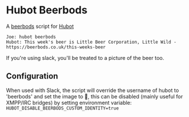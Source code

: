 # Hubot Beerbods

A [beerbods](https://beerbods.co.uk) script for [Hubot](https://hubot.github.com)

```
Joe: hubot beerbods
Hubot: This week's beer is Little Beer Corporation, Little Wild - https://beerbods.co.uk/this-weeks-beer
```

If you're using slack, you'll be treated to a picture of the beer too.

## Configuration

When used with Slack, the script will override the username of hubot to 'beerbods' and set the image to :beers:,
this can be disabled (mainly useful for XMPP/IRC bridges) by setting environment variable: `HUBOT_DISABLE_BEERBODS_CUSTOM_IDENTITY=true`
